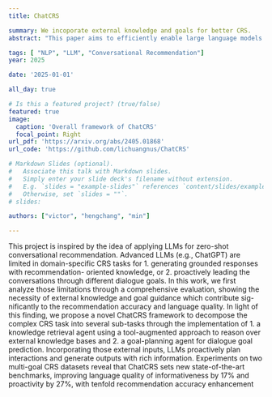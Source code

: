 ```yaml
---
title: ChatCRS

summary: We incoporate external knowledge and goals for better CRS. 
abstract: "This paper aims to efficiently enable large language models (LLMs) to use external knowledge and goal guidance in conversa- tional recommender system (CRS) tasks. Advanced LLMs (e.g., ChatGPT) are limited in domain-specific CRS tasks for 1) generating grounded responses with recommendation- oriented knowledge, or 2) proactively leading the conversations through different dialogue goals. In this work, we first analyze those limitations through a comprehensive evaluation, showing the necessity of external knowledge and goal guidance which contribute sig- nificantly to the recommendation accuracy and language quality. In light of this finding, we propose a novel ChatCRS framework to decompose the complex CRS task into several sub-tasks through the implementation of 1) a knowledge retrieval agent using a tool-augmented approach to reason over external knowledge bases and 2) a goal-planning agent for dialogue goal prediction. Incorporating those external inputs, LLMs proactively plan interactions and generate outputs with rich information. Experiments on two multi-goal CRS datasets reveal that ChatCRS sets new state-of-the-art benchmarks, improving language quality of informativeness by 17% and proactivity by 27%, with tenfold recommendation accuracy enhancement"

tags: [ "NLP", "LLM", "Conversational Recommendation"]
year: 2025

date: '2025-01-01'

all_day: true

# Is this a featured project? (true/false)
featured: true
image:
  caption: 'Overall framework of ChatCRS'
  focal_point: Right
url_pdf: 'https://arxiv.org/abs/2405.01868'
url_code: 'https://github.com/lichuangnus/ChatCRS'

# Markdown Slides (optional).
#   Associate this talk with Markdown slides.
#   Simply enter your slide deck's filename without extension.
#   E.g. `slides = "example-slides"` references `content/slides/example-slides.md`.
#   Otherwise, set `slides = ""`.
# slides:

authors: ["victor", "hengchang", "min"]

---
```

This project is inspired by the idea of applying LLMs for zero-shot conversational recommendation. Advanced LLMs (e.g., ChatGPT) are limited in domain-specific CRS tasks for 1. generating grounded responses with recommendation- oriented knowledge, or 2. proactively leading the conversations through different dialogue goals. In this work, we first analyze those limitations through a comprehensive evaluation, showing the necessity of external knowledge and goal guidance which contribute sig- nificantly to the recommendation accuracy and language quality. In light of this finding, we propose a novel ChatCRS framework to decompose the complex CRS task into several sub-tasks through the implementation of 1. a knowledge retrieval agent using a tool-augmented approach to reason over external knowledge bases and 2. a goal-planning agent for dialogue goal prediction. Incorporating those external inputs, LLMs proactively plan interactions and generate outputs with rich information. Experiments on two multi-goal CRS datasets reveal that ChatCRS sets new state-of-the-art benchmarks, improving language quality of informativeness by 17% and proactivity by 27%, with tenfold recommendation accuracy enhancement
